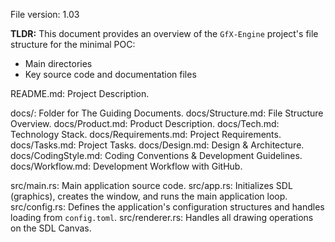 File version: 1.03

**TLDR:**
This document provides an overview of the `GfX-Engine` project's file structure for the minimal POC:
* Main directories
* Key source code and documentation files

README.md: Project Description.

docs/: Folder for The Guiding Documents.
docs/Structure.md: File Structure Overview.
docs/Product.md: Product Description.
docs/Tech.md: Technology Stack.
docs/Requirements.md: Project Requirements.
docs/Tasks.md: Project Tasks.
docs/Design.md: Design & Architecture.
docs/CodingStyle.md: Coding Conventions & Development Guidelines.
docs/Workflow.md: Development Workflow with GitHub.

src/main.rs: Main application source code.
src/app.rs: Initializes SDL (graphics), creates the window, and runs the main application loop.
src/config.rs: Defines the application's configuration structures and handles loading from `config.toml`.
src/renderer.rs: Handles all drawing operations on the SDL Canvas.